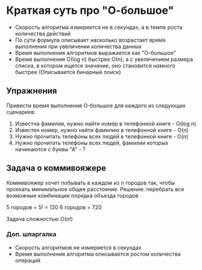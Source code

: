 # Краткая суть про "О-большое"
* Скорость алгоритма измеряется не в секундах, а в темпе роста количества действий
* По сути формула описывает насколько возрастает время выполнения при увеличении количества данных
* Время выполнения алгоритмов выражается как "О-большое"
* Время выполнения О(log n) быстрее О(n), а с увеличением размера списка, в котором ищется значение, оно становится *намного* быстрее
(Описывается бинарный поиск)

## Упражнения
Привести время выполнения O-большое для каждого из следующих сценариев:
1. Известна фамилия, нужно найти номер в телефонной книге - O(log n)
2. Известен номер, нужно найти фамилию в телефонной книге - O(n)
3. Нужно прочитать телефоны всех людей в телефонной книге - O(n)
4. Нужно прочитать телефоны всех людей, фамилии которых начинаются с буквы "А" - ?

## Задача о коммивояжере
Коммивояжер хочет побывать в каждом из n городов так, чтобы проехать минимальное общее расстояние.
Решение: перебрать все возможные комбинации порядка объезда городов

5 городов = 5! = 120
6 городов = 720

Задача сложностью O(n!)

### Доп. шпаргалка
* Скорость алгоритмов не измеряется в секундах
* Время выполнения алгоритма описывается ростом количества операций
